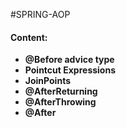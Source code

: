 #SPRING-AOP

 #### Content:
 
* **@Before advice type**
* **Pointcut Expressions**
* **JoinPoints**
* **@AfterReturning**
* **@AfterThrowing**
* **@After**